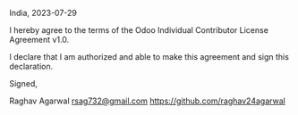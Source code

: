 India, 2023-07-29

I hereby agree to the terms of the Odoo Individual Contributor License
Agreement v1.0.

I declare that I am authorized and able to make this agreement and sign this
declaration.

Signed,

Raghav Agarwal rsag732@gmail.com https://github.com/raghav24agarwal